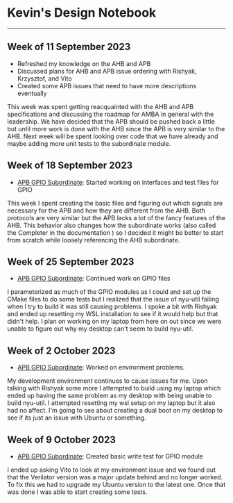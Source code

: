# Kevin's Design Notebook
----

## Week of 11 September 2023
  * Refreshed my knowledge on the AHB and APB
  * Discussed plans for AHB and APB issue ordering with Rishyak, Krzysztof, and Vito
  * Created some APB issues that need to have more descriptions eventually

This week was spent getting reacquainted with the AHB and APB specifications and discussing the roadmap for AMBA in general with the leadership. We have decided that the APB should be pushed back a little but until more work is done with the AHB since the APB is very similar to the AHB. Next week will be spent looking over code that we have already and maybe adding more unit tests to the subordinate module.

## Week of 18 September 2023
 * [APB GPIO Subordinate](https://github.com/NYU-Processor-Design/nyu-amba/issues/19): Started working on interfaces and test files for GPIO

This week I spent creating the basic files and figuring out which signals are necessary for the APB and how they are different from the AHB. Both protocols are very similar but the APB lacks a lot of the fancy features of the AHB. This behavior also changes how the subordinate works (also called the Completer in the documentation ) so I decided it might be better to start from scratch while loosely referencing the AHB subordinate.

## Week of 25 September 2023
 * [APB GPIO Subordinate](https://github.com/NYU-Processor-Design/nyu-amba/issues/19): Continued work on GPIO files

I parameterized as much of the GPIO modules as I could and set up the CMake files to do some tests but I realized that the issue of nyu-util failing when I try to build it was still causing problems. I spoke a bit with Rishyak and ended up resetting my WSL installation to see if it would help but that didn't help. I plan on working on my laptop from here on out since we were unable to figure out why my desktop can't seem to build nyu-util. 

## Week of 2 October 2023
 * [APB GPIO Subordinate](https://github.com/NYU-Processor-Design/nyu-amba/issues/19): Worked on environment problems.

My development environment continues to cause issues for me. Upon talking with Rishyak some more I attempted to build using my laptop which ended up having the same problem as my desktop with being unable to build nyu-util. I attempted resetting my wsl setup on my laptop but it also had no affect. I'm going to see about creating a dual boot on my desktop to see if its just an issue with Ubuntu or something.

## Week of 9 October 2023
 * [APB GPIO Subordinate](https://github.com/NYU-Processor-Design/nyu-amba/issues/19): Created basic write test for GPIO module

I ended up asking Vito to look at my environment issue and we found out that the Verilator version was a major update behind and no longer worked. To fix this we had to upgrade my Ubuntu version to the latest one. Once that was done I was able to start creating some tests. 